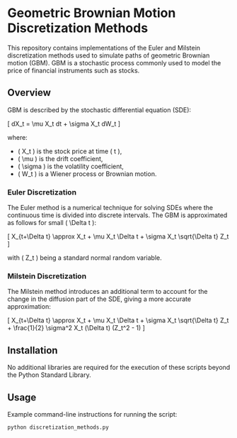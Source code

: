 # Geometric Brownian Motion Discretization Methods

This repository contains implementations of the Euler and Milstein discretization methods used to simulate paths of geometric Brownian motion (GBM). GBM is a stochastic process commonly used to model the price of financial instruments such as stocks.

## Overview

GBM is described by the stochastic differential equation (SDE):

\[ dX_t = \mu X_t dt + \sigma X_t dW_t \]

where:
- \( X_t \) is the stock price at time \( t \),
- \( \mu \) is the drift coefficient,
- \( \sigma \) is the volatility coefficient,
- \( W_t \) is a Wiener process or Brownian motion.

### Euler Discretization

The Euler method is a numerical technique for solving SDEs where the continuous time is divided into discrete intervals. The GBM is approximated as follows for small \( \Delta t \):

\[ X_{t+\Delta t} \approx X_t + \mu X_t \Delta t + \sigma X_t \sqrt{\Delta t} Z_t \]

with \( Z_t \) being a standard normal random variable.

### Milstein Discretization

The Milstein method introduces an additional term to account for the change in the diffusion part of the SDE, giving a more accurate approximation:

\[ X_{t+\Delta t} \approx X_t + \mu X_t \Delta t + \sigma X_t \sqrt{\Delta t} Z_t + \frac{1}{2} \sigma^2 X_t (\Delta t) (Z_t^2 - 1) \]


## Installation

No additional libraries are required for the execution of these scripts beyond the Python Standard Library.


## Usage

Example command-line instructions for running the script:

```bash
python discretization_methods.py
